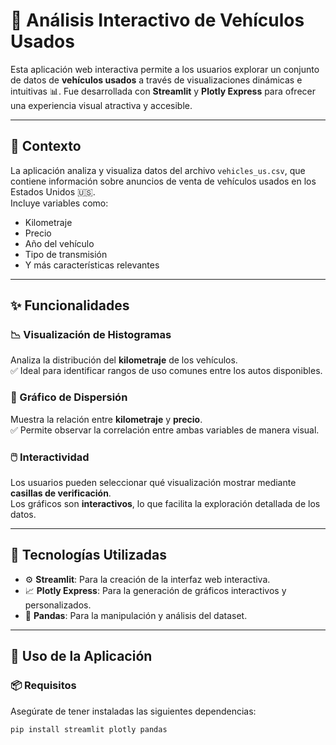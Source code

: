 # 🚗 Análisis Interactivo de Vehículos Usados

Esta aplicación web interactiva permite a los usuarios explorar un conjunto de datos de **vehículos usados** a través de visualizaciones dinámicas e intuitivas 📊. Fue desarrollada con **Streamlit** y **Plotly Express** para ofrecer una experiencia visual atractiva y accesible.

---

## 🧾 Contexto

La aplicación analiza y visualiza datos del archivo `vehicles_us.csv`, que contiene información sobre anuncios de venta de vehículos usados en los Estados Unidos 🇺🇸.  
Incluye variables como:

- Kilometraje  
- Precio  
- Año del vehículo  
- Tipo de transmisión  
- Y más características relevantes

---

## ✨ Funcionalidades

### 📉 Visualización de Histogramas
Analiza la distribución del **kilometraje** de los vehículos.  
✅ Ideal para identificar rangos de uso comunes entre los autos disponibles.

### 🔁 Gráfico de Dispersión
Muestra la relación entre **kilometraje** y **precio**.  
✅ Permite observar la correlación entre ambas variables de manera visual.

### 🖱️ Interactividad
Los usuarios pueden seleccionar qué visualización mostrar mediante **casillas de verificación**.  
Los gráficos son **interactivos**, lo que facilita la exploración detallada de los datos.

---

## 🧰 Tecnologías Utilizadas

- ⚙️ **Streamlit**: Para la creación de la interfaz web interactiva.  
- 📈 **Plotly Express**: Para la generación de gráficos interactivos y personalizados.  
- 🐼 **Pandas**: Para la manipulación y análisis del dataset.

---

## 🚀 Uso de la Aplicación

### 📦 Requisitos

Asegúrate de tener instaladas las siguientes dependencias:

```bash
pip install streamlit plotly pandas
